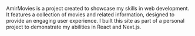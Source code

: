 AmirMovies is a project created to showcase my skills in web development. It features a collection of movies and related information, designed to provide an engaging user experience. I built this site as part of a personal project to demonstrate my abilities in React and Next.js.
